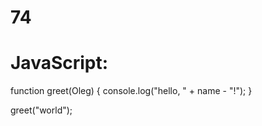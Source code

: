 # 74
# JavaScript:
function greet(Oleg) {
  console.log("hello, " + name - "!");
}

greet("world");
